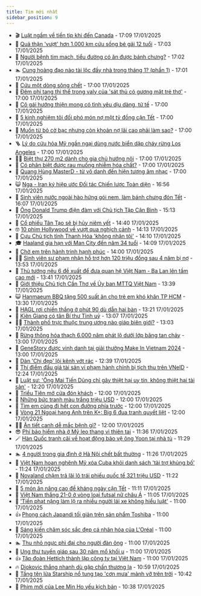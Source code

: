```yaml
---
title: Tim mới nhất
sidebar_position: 9
---
```


<!-- vnexpress-tin-moi-nhat:START -->
- 🎬 [Luật ngầm về tiền tip khi đến Canada](https://vnexpress.net/luat-ngam-ve-tien-tip-khi-den-canada-4840208.html) - 17:09 17/01/2025
- 🐎 [Quả thận &#39;vượt&#39; hơn 1.000 km cứu sống bé gái 12 tuổi](https://vnexpress.net/qua-than-vuot-hon-1-000-km-cuu-song-be-gai-12-tuoi-4840346.html) - 17:03 17/01/2025
- 🦍 [Người bệnh tim mạch, tiểu đường có ăn được bánh chưng?](https://vnexpress.net/nguoi-benh-tim-mach-tieu-duong-co-an-duoc-banh-chung-4839425.html) - 17:02 17/01/2025
- 🏊 [Cung hoàng đạo nào tài lộc đầy nhà trong tháng 1? &lpar;phần 1&rpar;](https://vnexpress.net/cung-hoang-dao-nao-tai-loc-day-nha-trong-thang-1-phan-1-4839091.html) - 17:01 17/01/2025
- 🎊 [Cứu một dòng sông chết](https://vnexpress.net/cuu-mot-dong-song-chet-4840371.html) - 17:00 17/01/2025
- 🎃 [Đêm phi tang thi thể trong valy của &#39;sát thủ có gương mặt trẻ thơ&#39;](https://vnexpress.net/dem-phi-tang-thi-the-trong-valy-cua-sat-thu-co-guong-mat-tre-tho-4840329.html) - 17:00 17/01/2025
- 🧰 [Cô gái hướng thiện mong có tình yêu dịu dàng, tử tế](https://vnexpress.net/co-gai-huong-thien-mong-co-tinh-yeu-diu-dang-tu-te-4840263.html) - 17:00 17/01/2025
- 🔭 [5 kinh nghiệm tôi đối phó món nợ một tỷ đồng cận Tết](https://vnexpress.net/5-kinh-nghiem-toi-doi-pho-mon-no-mot-ty-dong-can-tet-4840250.html) - 17:00 17/01/2025
- 🫶 [Muốn từ bỏ cờ bạc nhưng còn khoản nợ lãi cao phải làm sao?](https://vnexpress.net/muon-tu-bo-co-bac-nhung-con-khoan-no-lai-cao-phai-lam-sao-4840155.html) - 17:00 17/01/2025
- 🪜 [Lý do cứu hỏa Mỹ ngần ngại dùng nước biển dập cháy rừng Los Angeles](https://vnexpress.net/ly-do-cuu-hoa-my-ngan-ngai-dung-nuoc-bien-dap-chay-rung-los-angeles-4840054.html) - 17:00 17/01/2025
- 👨‍🏫 [Biệt thự 270 m2 dành cho gia chủ hướng nội](https://vnexpress.net/biet-thu-270-m2-danh-cho-gia-chu-huong-noi-4839949.html) - 17:00 17/01/2025
- 🎊 [Có phân biệt được rau muống nhiễm hóa chất?](https://vnexpress.net/co-phan-biet-duoc-rau-muong-nhiem-hoa-chat-4839808.html) - 17:00 17/01/2025
- 🎊 [Quang Hùng MasterD - từ vô danh đến hiện tượng âm nhạc](https://vnexpress.net/quang-hung-masterd-tu-vo-danh-den-hien-tuong-am-nhac-4838872.html) - 17:00 17/01/2025
- 😺 [Nga - Iran ký hiệp ước Đối tác Chiến lược Toàn diện](https://vnexpress.net/nga-iran-ky-hiep-uoc-doi-tac-chien-luoc-toan-dien-4840372.html) - 16:56 17/01/2025
- 🐘 [Sinh viên nước ngoài hào hứng gói nem, làm bánh chưng đón Tết](https://vnexpress.net/sinh-vien-nuoc-ngoai-hao-hung-goi-nem-lam-banh-chung-don-tet-4840149.html) - 16:07 17/01/2025
- 🌁 [Ông Donald Trump điện đàm với Chủ tịch Tập Cận Bình](https://vnexpress.net/ong-donald-trump-dien-dam-voi-chu-tich-tap-can-binh-4840362.html) - 15:13 17/01/2025
- 🐲 [Cổ phiếu Tân Tạo sẽ bị hủy niêm yết](https://vnexpress.net/co-phieu-tan-tao-se-bi-huy-niem-yet-4840351.html) - 14:40 17/01/2025
- 🤓 [10 phim Hollywood về vượt qua nghịch cảnh](https://vnexpress.net/10-phim-hollywood-ve-vuot-qua-nghich-canh-4838591.html) - 14:13 17/01/2025
- 💪 [Cựu Chủ tịch tỉnh Thanh Hóa &#39;không nhận tội&#39;](https://vnexpress.net/cuu-chu-tich-tinh-thanh-hoa-khong-nhan-toi-4840336.html) - 14:10 17/01/2025
- 🎓 [Haaland gia hạn với Man City đến năm 34 tuổi](https://vnexpress.net/haaland-gia-han-voi-man-city-den-nam-34-tuoi-4840303.html) - 14:09 17/01/2025
- 🫣 [Chờ em trên hành trình hạnh phúc](https://vnexpress.net/cho-em-tren-hanh-trinh-hanh-phuc-4840160.html) - 14:00 17/01/2025
- 🧑‍💻 [Sinh viên sư phạm nhận hỗ trợ hơn 120 triệu đồng sau 4 năm bị nợ](https://vnexpress.net/sinh-vien-su-pham-nhan-ho-tro-hon-120-trieu-dong-sau-4-nam-bi-no-4839815.html) - 13:53 17/01/2025
- 🐲 [Thủ tướng nêu 6 đề xuất để đưa quan hệ Việt Nam - Ba Lan lên tầm cao mới](https://vnexpress.net/thu-tuong-neu-6-de-xuat-de-dua-quan-he-viet-nam-ba-lan-len-tam-cao-moi-4840337.html) - 13:41 17/01/2025
- 🌝 [Giới thiệu Chủ tịch Cần Thơ về Ủy ban MTTQ Việt Nam](https://vnexpress.net/gioi-thieu-chu-tich-can-tho-ve-uy-ban-mttq-viet-nam-4840341.html) - 13:39 17/01/2025
- 😺 [Hanmaeum BBQ tặng 500 suất ăn cho trẻ em khó khăn TP HCM](https://vnexpress.net/hanmaeum-bbq-tang-500-suat-an-cho-tre-em-kho-khan-tp-hcm-4840242.html) - 13:30 17/01/2025
- 🐎 [HAGL rơi chiến thắng ở phút 90 dù dẫn hai bàn](https://vnexpress.net/hagl-roi-chien-thang-o-phut-90-du-dan-hai-ban-4840340.html) - 13:21 17/01/2025
- 🎡 [Kiên Giang có tân Bí thư Tỉnh uỷ](https://vnexpress.net/kien-giang-co-tan-bi-thu-tinh-uy-4840339.html) - 13:07 17/01/2025
- 👨‍🏫 [Thành phố trực thuộc trung ương nào giáp biên giới?](https://vnexpress.net/thanh-pho-truc-thuoc-trung-uong-nao-giap-bien-gioi-4840335.html) - 13:03 17/01/2025
- 🦆 [Rừng thông hóa thạch 6.000 năm phát lộ dưới lớp băng tan chảy](https://vnexpress.net/rung-thong-hoa-thach-6-000-nam-phat-lo-duoi-lop-bang-tan-chay-4839995.html) - 13:00 17/01/2025
- 🚦 [GeneStory được vinh danh tại giải thưởng Make In Vietnam 2024](https://vnexpress.net/genestory-duoc-vinh-danh-tai-giai-thuong-make-in-vietnam-2024-4840307.html) - 13:00 17/01/2025
- 💫 [Dàn &#39;Chị đẹp&#39; lội kênh vớt rác](https://vnexpress.net/dan-chi-dep-loi-kenh-vot-rac-4840086.html) - 12:39 17/01/2025
- 🎉 [Thí điểm đấu giá tài sản vi phạm hành chính bị tịch thu trên VNeID](https://vnexpress.net/thi-diem-dau-gia-tai-san-vi-pham-hanh-chinh-bi-tich-thu-tren-vneid-4840309.html) - 12:24 17/01/2025
- 🌋 [Luật sư: &#39;Ông Mai Tiến Dũng chỉ gây thiệt hại uy tín, không thiệt hại tài sản&#39;](https://vnexpress.net/luat-su-ong-mai-tien-dung-chi-gay-thiet-hai-uy-tin-khong-thiet-hai-tai-san-4840230.html) - 12:20 17/01/2025
- 🤖 [Triều Tiên mở cửa đón khách](https://vnexpress.net/trieu-tien-mo-cua-don-khach-4840330.html) - 12:00 17/01/2025
- 🦏 [Những bức tranh màu trắng triệu USD](https://vnexpress.net/nhung-buc-tranh-mau-trang-trieu-usd-4840171.html) - 12:00 17/01/2025
- 🦩 [Tìm em cùng đi hết con đường phía trước](https://vnexpress.net/tim-em-cung-di-het-con-duong-phia-truoc-4840167.html) - 12:00 17/01/2025
- 👺 [Vòng 21 Ngoại hạng Anh trên K+: Big 6 đua tranh quyết liệt](https://vnexpress.net/vong-21-ngoai-hang-anh-tren-k-big-6-dua-tranh-quyet-liet-4840034.html) - 12:00 17/01/2025
- 🧑‍🏫 [Ăn tiết canh dễ mắc bệnh gì?](https://vnexpress.net/an-tiet-canh-de-mac-benh-gi-4839890.html) - 12:00 17/01/2025
- 😎 [Phí bảo hiểm nhà ở Mỹ leo thang vì thiên tai](https://vnexpress.net/phi-bao-hiem-nha-o-my-leo-thang-vi-thien-tai-4840237.html) - 11:36 17/01/2025
- 🪄 [Hàn Quốc tranh cãi về hoạt động bảo vệ ông Yoon tại nhà tù](https://vnexpress.net/han-quoc-tranh-cai-ve-hoat-dong-bao-ve-ong-yoon-tai-nha-tu-4840014.html) - 11:29 17/01/2025
- 🏊 [4 người trong gia đình ở Hà Nội chết bất thường](https://vnexpress.net/4-nguoi-trong-gia-dinh-o-ha-noi-chet-bat-thuong-4840333.html) - 11:26 17/01/2025
- 💃 [Việt Nam hoan nghênh Mỹ xóa Cuba khỏi danh sách &#39;tài trợ khủng bố&#39;](https://vnexpress.net/viet-nam-hoan-nghenh-my-xoa-cuba-khoi-danh-sach-tai-tro-khung-bo-4840319.html) - 11:24 17/01/2025
- 🦆 [Novaland chậm trả lãi lô trái phiếu quốc tế 321 triệu USD](https://vnexpress.net/novaland-cham-tra-lai-lo-trai-phieu-quoc-te-321-trieu-usd-4840292.html) - 11:22 17/01/2025
- 🎊 [5 món ăn nâng cao đề kháng ngày cận Tết](https://vnexpress.net/5-mon-an-nang-cao-de-khang-ngay-can-tet-4840195.html) - 11:11 17/01/2025
- 👺 [Việt Nam thắng 21-0 ở vòng loại futsal nữ châu Á](https://vnexpress.net/viet-nam-thang-21-0-o-vong-loai-futsal-nu-chau-a-4840331.html) - 11:05 17/01/2025
- 🎡 [&#39;Tiền phạt nặng làm lộ ra nhiều người lái xe không hiểu luật&#39;](https://vnexpress.net/tien-phat-nang-lam-lo-ra-nhieu-nguoi-lai-xe-khong-hieu-luat-4840094.html) - 11:00 17/01/2025
- 👍 [Phong cách Japandi tối giản trên sản phẩm Toshiba](https://vnexpress.net/phong-cach-japandi-toi-gian-tren-san-pham-toshiba-4840316.html) - 11:00 17/01/2025
- 🐎 [Sáng kiến chăm sóc sắc đẹp cá nhân hóa của L&#39;Oréal](https://vnexpress.net/sang-kien-cham-soc-sac-dep-ca-nhan-hoa-cua-l-oreal-4840296.html) - 11:00 17/01/2025
- 🏊 [Thu nhỏ ngực phì đại cho người đàn ông](https://vnexpress.net/thu-nho-nguc-phi-dai-cho-nguoi-dan-ong-4840201.html) - 11:00 17/01/2025
- 🦩 [Ung thư tuyến giáp sau 30 năm mổ khối u](https://vnexpress.net/ung-thu-tuyen-giap-sau-30-nam-mo-khoi-u-4839948.html) - 11:00 17/01/2025
- 👍 [Tập đoàn Hettich thành lập công ty tại Việt Nam](https://vnexpress.net/tap-doan-hettich-thanh-lap-cong-ty-tai-viet-nam-4837909.html) - 11:00 17/01/2025
- 🔥 [Djokovic thắng nhanh dù gặp chấn thương lạ](https://vnexpress.net/djokovic-thang-nhanh-du-gap-chan-thuong-la-4840328.html) - 10:59 17/01/2025
- 💄 [Tầng tên lửa Starship nổ tung tạo &#39;cơn mưa&#39; mảnh vỡ trên trời](https://vnexpress.net/tang-ten-lua-starship-no-tung-tao-con-mua-manh-vo-tren-troi-4840283.html) - 10:42 17/01/2025
- 🤡 [Phim mới của Lee Min Ho yếu kịch bản](https://vnexpress.net/phim-moi-cua-lee-min-ho-yeu-kich-ban-4839304.html) - 10:38 17/01/2025<!-- vnexpress-tin-moi-nhat:END -->
